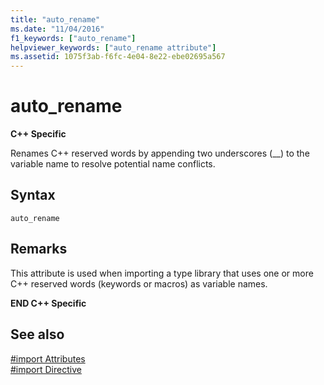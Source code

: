 ```yaml
---
title: "auto_rename"
ms.date: "11/04/2016"
f1_keywords: ["auto_rename"]
helpviewer_keywords: ["auto_rename attribute"]
ms.assetid: 1075f3ab-f6fc-4e04-8e22-ebe02695a567
---
```

# auto_rename

**C++ Specific**

Renames C++ reserved words by appending two underscores (__) to the variable name to resolve potential name conflicts.

## Syntax

```
auto_rename
```

## Remarks

This attribute is used when importing a type library that uses one or more C++ reserved words (keywords or macros) as variable names.

**END C++ Specific**

## See also

[#import Attributes](../preprocessor/hash-import-attributes-cpp.md)<br/>
[#import Directive](../preprocessor/hash-import-directive-cpp.md)

